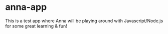 # anna-app
This is a test app where Anna will be playing around with Javascript/Node.js for some great learning &amp; fun!
